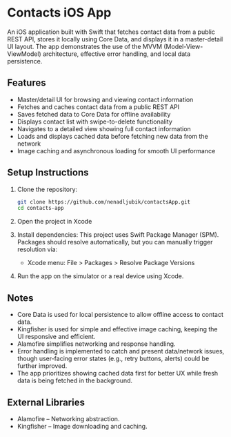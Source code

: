 # Contacts iOS App

An iOS application built with Swift that fetches contact data from a public REST API, stores it locally using Core Data, and displays it in a master-detail UI layout. The app demonstrates the use of the MVVM (Model-View-ViewModel) architecture, effective error handling, and local data persistence.

## Features

- Master/detail UI for browsing and viewing contact information
- Fetches and caches contact data from a public REST API
- Saves fetched data to Core Data for offline availability
- Displays contact list with swipe-to-delete functionality
- Navigates to a detailed view showing full contact information
- Loads and displays cached data before fetching new data from the network
- Image caching and asynchronous loading for smooth UI performance

## Setup Instructions

1. Clone the repository:
   ```bash
   git clone https://github.com/nenadljubik/contactsApp.git
   cd contacts-app
2.	Open the project in Xcode

3.	Install dependencies:
This project uses Swift Package Manager (SPM). Packages should resolve automatically, but you can manually trigger resolution via:
  	 - Xcode menu: File > Packages > Resolve Package Versions

4.	Run the app on the simulator or a real device using Xcode.

## Notes
- Core Data is used for local persistence to allow offline access to contact data.
- Kingfisher is used for simple and effective image caching, keeping the UI responsive and efficient.
- Alamofire simplifies networking and response handling.
- Error handling is implemented to catch and present data/network issues, though user-facing error states (e.g., retry buttons, alerts) could be further improved.
- The app prioritizes showing cached data first for better UX while fresh data is being fetched in the background.

## External Libraries
- Alamofire – Networking abstraction.
- Kingfisher – Image downloading and caching.

